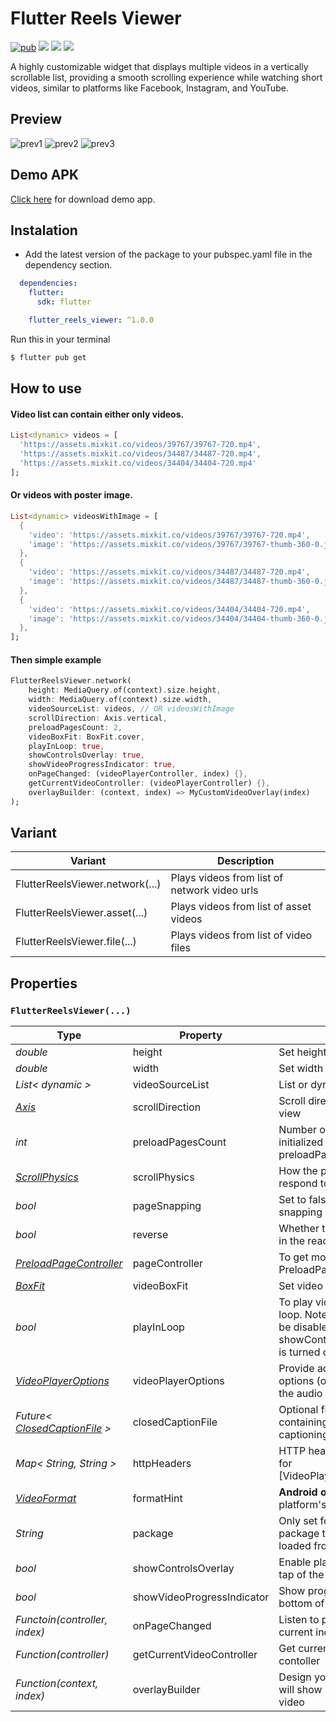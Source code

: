 # Flutter Reels Viewer

[![pub](https://img.shields.io/pub/v/flutter_reels_viewer?logo=dart)](https://pub.dev/packages/flutter_reels_viewer)
![](https://badges.fyi/github/latest-tag/devendroid/flutter_reels_viewer)
![](https://badges.fyi/github/stars/devendroid/flutter_reels_viewer)
![](https://badges.fyi/github/license/devendroid/flutter_reels_viewer)

A highly customizable widget that displays multiple videos in a vertically scrollable list, providing a smooth scrolling experience while watching short videos, similar to platforms like Facebook, Instagram, and YouTube.

## Preview

![prev1](https://github.com/devendroid/flutter_reels_viewer/blob/main/assets/prev1.gif)
![prev2](https://github.com/devendroid/flutter_reels_viewer/blob/main/assets/prev2.gif)
![prev3](https://github.com/devendroid/flutter_reels_viewer/blob/main/assets/prev3.gif)

## Demo APK

[Click here](https://github.com/devendroid/flutter_reels_viewer/blob/master/assets/reels_viewer.apk) for download demo app.


## Instalation

* Add the latest version of the package to your pubspec.yaml file in the dependency section.

```yaml
  dependencies:
    flutter:
      sdk: flutter

    flutter_reels_viewer: ^1.0.0
```
Run this in your terminal

```sh
$ flutter pub get
```

## How to use

#### Video list can contain either only videos.

```dart
List<dynamic> videos = [
  'https://assets.mixkit.co/videos/39767/39767-720.mp4',
  'https://assets.mixkit.co/videos/34487/34487-720.mp4',
  'https://assets.mixkit.co/videos/34404/34404-720.mp4'
];
```
#### Or videos with poster image.

```dart
List<dynamic> videosWithImage = [
  {
    'video': 'https://assets.mixkit.co/videos/39767/39767-720.mp4',
    'image': 'https://assets.mixkit.co/videos/39767/39767-thumb-360-0.jpg'
  },
  {
    'video': 'https://assets.mixkit.co/videos/34487/34487-720.mp4',
    'image': 'https://assets.mixkit.co/videos/34487/34487-thumb-360-0.jpg'
  },
  {
    'video': 'https://assets.mixkit.co/videos/34404/34404-720.mp4',
    'image': 'https://assets.mixkit.co/videos/34404/34404-thumb-360-0.jpg'
  },
];
```

#### Then simple example

```dart
FlutterReelsViewer.network(
    height: MediaQuery.of(context).size.height,
    width: MediaQuery.of(context).size.width,
    videoSourceList: videos, // OR videosWithImage
    scrollDirection: Axis.vertical,
    preloadPagesCount: 2,
    videoBoxFit: BoxFit.cover,
    playInLoop: true,
    showControlsOverlay: true,
    showVideoProgressIndicator: true,
    onPageChanged: (videoPlayerController, index) {},
    getCurrentVideoController: (videoPlayerController) {},
    overlayBuilder: (context, index) => MyCustomVideoOverlay(index)
);
```
## Variant

| Variant                        | Description                                  |
|--------------------------------|----------------------------------------------|
| FlutterReelsViewer.network(...) | Plays videos from list of network video urls |
| FlutterReelsViewer.asset(...)  | Plays videos from list of asset videos       |
| FlutterReelsViewer.file(...)   | Plays videos from list of video files        |

## Properties

### **```FlutterReelsViewer(...)```**

| Type                                 | Property | Description                                                                                                               | Default |
|--------------------------------------|--------|---------------------------------------------------------------------------------------------------------------------------|---|
| *double*                             | height | Set height for Widget   |   |
| *double*                             | width  | Set width for Widget  |   |
| *List< dynamic >*                    | videoSourceList | List or dynamic video sources     |   |
| [*Axis*][axis]                       | scrollDirection | Scroll direction of preload page view  | Axis.vertical |
| *int*                                | preloadPagesCount | Number of videos getting initialized defined by preloadPagesCount | 1 |
| [*ScrollPhysics*][scroll]            | scrollPhysics | How the page view should respond to user input | Platform conventions |
| *bool*                               | pageSnapping | Set to false to disable page snapping | true |
| *bool*                               | reverse | Whether the page view scrolls in the reading direction | false |
| [*PreloadPageController*][preload]   | pageController | To get more control on PreloadPageView |  |
| [*BoxFit*][box]                      | videoBoxFit | Set video scaling mode  | BoxFit.fitWidth |
| *bool*                               | playInLoop | To play videos in a continuous loop. Note: This feature cannot be disabled if the showControlsOverlay property is turned off. | true |
| [*VideoPlayerOptions*][player]       | videoPlayerOptions | Provide additional configuration options (optional). Like setting the audio mode to mix  |  |
| *Future< [ClosedCaptionFile][ccf] >* | closedCaptionFile | Optional field to specify a file containing the closed captioning |  |
| *Map< String, String >*              | httpHeaders | HTTP headers can be used only for [VideoPlayerController.network]  |  |
| [*VideoFormat*][format]              | formatHint | **Android only**. Will override the platform's generic file format  | true |
| *String*                             | package | Only set for [asset] videos. The package that the asset was loaded from  | true |
| *bool*                               | showControlsOverlay | Enable play/pause controls on tap of the video  | true |
| *bool*                               | showVideoProgressIndicator | Show progress indicator at bottom of the video  | true |
| *Functoin(controller, index)*        | onPageChanged | Listen to page change with current index  |   |
| *Function(controller)*               | getCurrentVideoController | Get current playing video contoller  |   |
| *Function(context, index)*           | overlayBuilder | Design your own widget that will show as a overlay on the video  |   |


[axis]:https://api.flutter.dev/flutter/painting/Axis.html
[scroll]:https://api.flutter.dev/flutter/widgets/ScrollPhysics-class.html
[preload]:https://pub.dev/documentation/preload_page_view/latest/preload_page_view/PreloadPageController-class.html
[box]:https://api.flutter.dev/flutter/painting/BoxFit.html
[player]:https://pub.dev/documentation/video_player_platform_interface/latest/video_player_platform_interface/VideoPlayerOptions-class.html
[ccf]:https://pub.dev/documentation/video_player/latest/video_player/ClosedCaptionFile-class.html
[format]:https://pub.dev/documentation/video_player/latest/video_player/VideoFormat.html